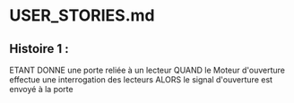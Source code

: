# USER_STORIES.md

## Histoire 1 : 
ETANT DONNE une porte reliée à un lecteur
QUAND le Moteur d'ouverture effectue une interrogation des lecteurs
ALORS le signal d'ouverture est envoyé à la porte

